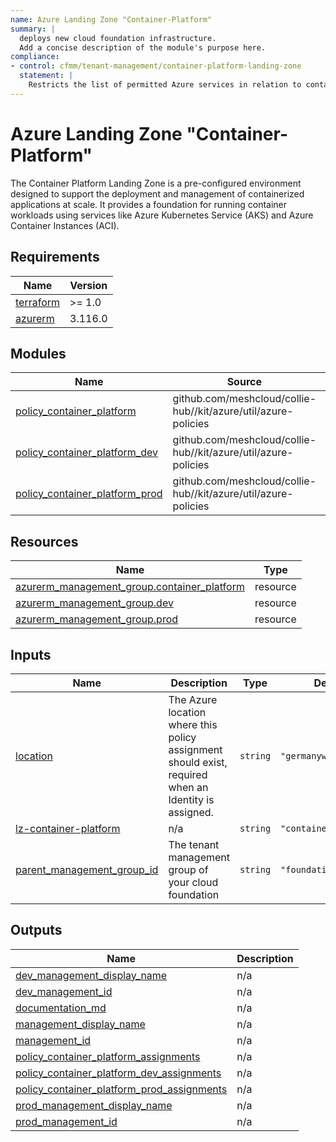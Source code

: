```yaml
---
name: Azure Landing Zone "Container-Platform"
summary: |
  deploys new cloud foundation infrastructure.
  Add a concise description of the module's purpose here.
compliance:
- control: cfmm/tenant-management/container-platform-landing-zone
  statement: |
    Restricts the list of permitted Azure services in relation to container Container-Platform.
---
```


# Azure Landing Zone "Container-Platform"

The Container Platform Landing Zone is a pre-configured environment designed to support the deployment and management of containerized applications at scale. It provides a foundation for running container workloads using services like Azure Kubernetes Service (AKS) and Azure Container Instances (ACI).

<!-- BEGIN_TF_DOCS -->
## Requirements

| Name | Version |
|------|---------|
| <a name="requirement_terraform"></a> [terraform](#requirement\_terraform) | >= 1.0 |
| <a name="requirement_azurerm"></a> [azurerm](#requirement\_azurerm) | 3.116.0 |

## Modules

| Name | Source | Version |
|------|--------|---------|
| <a name="module_policy_container_platform"></a> [policy\_container\_platform](#module\_policy\_container\_platform) | github.com/meshcloud/collie-hub//kit/azure/util/azure-policies | 7c356a7 |
| <a name="module_policy_container_platform_dev"></a> [policy\_container\_platform\_dev](#module\_policy\_container\_platform\_dev) | github.com/meshcloud/collie-hub//kit/azure/util/azure-policies | 7c356a7 |
| <a name="module_policy_container_platform_prod"></a> [policy\_container\_platform\_prod](#module\_policy\_container\_platform\_prod) | github.com/meshcloud/collie-hub//kit/azure/util/azure-policies | 7c356a7 |

## Resources

| Name | Type |
|------|------|
| [azurerm_management_group.container_platform](https://registry.terraform.io/providers/hashicorp/azurerm/3.116.0/docs/resources/management_group) | resource |
| [azurerm_management_group.dev](https://registry.terraform.io/providers/hashicorp/azurerm/3.116.0/docs/resources/management_group) | resource |
| [azurerm_management_group.prod](https://registry.terraform.io/providers/hashicorp/azurerm/3.116.0/docs/resources/management_group) | resource |

## Inputs

| Name | Description | Type | Default | Required |
|------|-------------|------|---------|:--------:|
| <a name="input_location"></a> [location](#input\_location) | The Azure location where this policy assignment should exist, required when an Identity is assigned. | `string` | `"germanywestcentral"` | no |
| <a name="input_lz-container-platform"></a> [lz-container-platform](#input\_lz-container-platform) | n/a | `string` | `"container-platform"` | no |
| <a name="input_parent_management_group_id"></a> [parent\_management\_group\_id](#input\_parent\_management\_group\_id) | The tenant management group of your cloud foundation | `string` | `"foundation"` | no |

## Outputs

| Name | Description |
|------|-------------|
| <a name="output_dev_management_display_name"></a> [dev\_management\_display\_name](#output\_dev\_management\_display\_name) | n/a |
| <a name="output_dev_management_id"></a> [dev\_management\_id](#output\_dev\_management\_id) | n/a |
| <a name="output_documentation_md"></a> [documentation\_md](#output\_documentation\_md) | n/a |
| <a name="output_management_display_name"></a> [management\_display\_name](#output\_management\_display\_name) | n/a |
| <a name="output_management_id"></a> [management\_id](#output\_management\_id) | n/a |
| <a name="output_policy_container_platform_assignments"></a> [policy\_container\_platform\_assignments](#output\_policy\_container\_platform\_assignments) | n/a |
| <a name="output_policy_container_platform_dev_assignments"></a> [policy\_container\_platform\_dev\_assignments](#output\_policy\_container\_platform\_dev\_assignments) | n/a |
| <a name="output_policy_container_platform_prod_assignments"></a> [policy\_container\_platform\_prod\_assignments](#output\_policy\_container\_platform\_prod\_assignments) | n/a |
| <a name="output_prod_management_display_name"></a> [prod\_management\_display\_name](#output\_prod\_management\_display\_name) | n/a |
| <a name="output_prod_management_id"></a> [prod\_management\_id](#output\_prod\_management\_id) | n/a |
<!-- END_TF_DOCS -->
